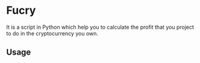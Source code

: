 # Fucry

It is a script in Python which help you to calculate the profit that you project to do in the cryptocurrency you own. 

## Usage
